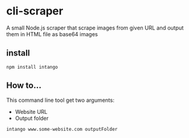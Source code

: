 # cli-scraper
A small Node.js scraper that scrape images from given URL and output them in HTML file as base64 images

## install
` npm install intango ` 

## How to...
This command line tool get two arguments:
* Website URL
* Output folder

` intango www.some-website.com outputFolder `
